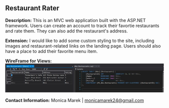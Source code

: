 ## Restaurant Rater

**Description:** This is an MVC web application built with the ASP.NET framework.  Users can create an account to track their favortie restaurants and rate them.  They can also add the restaurant's address.

**Extension:** I would like to add some custom styling to the site, including images and restaurant-related links on the landing page.  Users should also have a place to add their favorite menu item. 

**WireFrame for Views:** 
![Alt Text](table.JPG)

**Contact Information:** Monica Marek | monicamarek24@gmail.com
